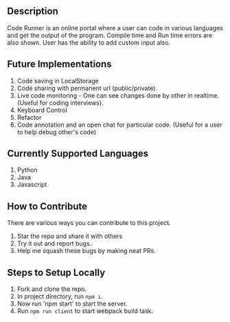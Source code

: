 ## Description

 Code Runner is an online portal where a user can code in various languages and get the output of the program. Compile time and Run time errors are also shown. User has the ability to add custom input also.

## Future Implementations

 1. Code saving in LocalStorage
 2. Code sharing with permanent url (public/private).
 3. Live code monitoring - One can see changes done by other in realtime. (Useful for coding interviews).
 4. Keyboard Control
 5. Refactor
 6. Code annotation and an open chat for particular code. (Useful for a user to help debug other's code)


## Currently Supported Languages
 1. Python
 2. Java
 3. Javascript

## How to Contribute

 There are various ways you can contribute to this project.

  1. Star the repo and share it with others
  2. Try it out and report bugs.
  3. Help me squash these bugs by making neat PRs.

## Steps to Setup Locally

 1. Fork and clone the repo.
 2. In project directory, run `npm i`.
 3. Now run 'npm start' to start the server.
 4. Run `npm run client` to start webpack build task.
